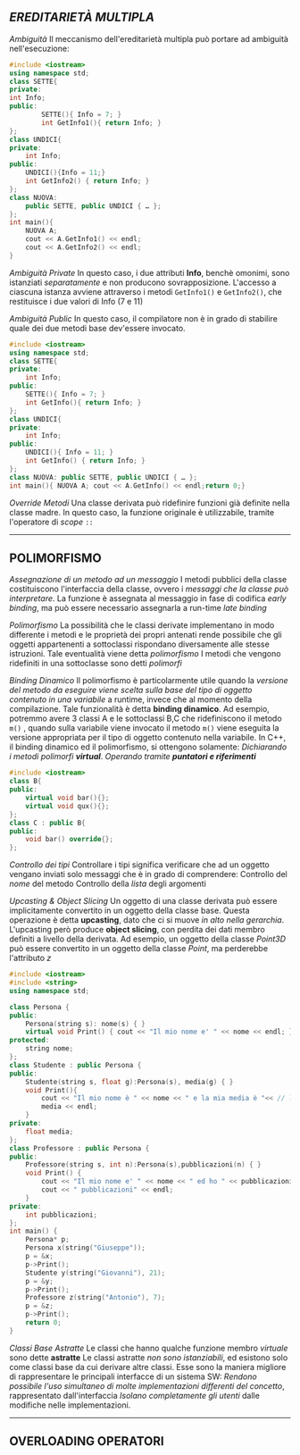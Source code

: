 *EREDITARIETÀ MULTIPLA*
---

*Ambiguità*
	Il meccanismo dell'ereditarietà multipla può portare ad ambiguità nell'esecuzione:
```c++
#include <iostream>
using namespace std;
class SETTE{
private:
int Info;
public:
		SETTE(){ Info = 7; } 
		int GetInfo1(){ return Info; } 
};
class UNDICI{ 
private: 
	int Info;
public:
	UNDICI(){Info = 11;}
	int GetInfo2() { return Info; } 
}; 
class NUOVA: 
	public SETTE, public UNDICI { … };
};
int main(){
	NUOVA A;
	cout << A.GetInfo1() << endl;
	cout << A.GetInfo2() << endl;
}
```

*Ambiguità Private*
	In questo caso, i due attributi **Info**, benchè omonimi, sono istanziati *separatamente* e non producono sovrapposizione.
	L'accesso a ciascuna istanza avviene attraverso i metodi `GetInfo1()` e `GetInfo2()`, che restituisce i due valori di Info (7 e 11)

*Ambiguità Public*
	In questo caso, il compilatore non è in grado di stabilire quale dei due metodi base dev'essere invocato.
```c++
#include <iostream>
using namespace std;
class SETTE{
private:
	int Info;
public:
	SETTE(){ Info = 7; }
	int GetInfo(){ return Info; }
};
class UNDICI{
private:
	int Info;
public:
	UNDICI(){ Info = 11; }
	int GetInfo() { return Info; }
};
class NUOVA: public SETTE, public UNDICI { … };
int main(){ NUOVA A; cout << A.GetInfo() << endl;return 0;}
```

*Override Metodi*
	Una classe derivata può ridefinire funzioni già definite nella classe madre.
	In questo caso, la funzione originale è utilizzabile, tramite l'operatore di *scope* `::`

-----
**POLIMORFISMO**
---
*Assegnazione di un metodo ad un messaggio*
	I metodi pubblici della classe costituiscono l'interfaccia della classe, ovvero i *messaggi che la classe può interpretare*.
	La funzione è assegnata al messaggio in fase di codifica *early binding*, ma può essere necessario assegnarla a run-time *late binding*

*Polimorfismo*
	La possibilità che le classi derivate implementano in modo differente i metodi e le proprietà dei propri antenati rende possibile che gli oggetti appartenenti a sottoclassi rispondano diversamente alle stesse istruzioni. Tale eventualità viene detta *polimorfismo*
	I metodi che vengono ridefiniti in una sottoclasse sono detti *polimorfi*

*Binding Dinamico*
	Il polimorfismo è particolarmente utile quando la *versione del metodo da eseguire viene scelta sulla base del tipo di oggetto contenuto in una variabile* a runtime, invece che al momento della compilazione. Tale funzionalità è detta **binding dinamico**.
	Ad esempio, potremmo avere 3 classi A e le sottoclassi B,C che ridefiniscono il metodo `m()` ,  quando sulla variabile viene invocato il metodo `m()` viene eseguita la versione appropriata per il tipo di oggetto contenuto nella variabile.
	In C++, il binding dinamico ed il polimorfismo, si ottengono solamente:
		*Dichiarando i metodi polimorfi **virtual***.
		*Operando tramite **puntatori e riferimenti***
```c++
#include <iostream>
class B{
public:
	virtual void bar(){};
	virtual void qux(){};
};
class C : public B{
public:
	void bar() override{};
};
```

*Controllo dei tipi*
	Controllare i tipi significa verificare che ad un oggetto vengano inviati solo messaggi che è in grado di comprendere:
		Controllo del *nome* del metodo
		Controllo della *lista* degli argomenti

*Upcasting & Object Slicing*
	Un oggetto di una classe derivata può essere implicitamente convertito in un oggetto della classe base.
	Questa operazione è detta **upcasting**, dato che ci si muove *in alto nella gerarchia*.
	L'upcasting però produce **object slicing**, con perdita dei dati membro definiti a livello della derivata. Ad esempio, un oggetto della classe *Point3D* può essere convertito in un oggetto della classe *Point*, ma perderebbe l'attributo *z*
```c++
#include <iostream>
#include <string>
using namespace std;

class Persona {
public:
	Persona(string s): nome(s) { } 
	virtual void Print() { cout << "Il mio nome e' " << nome << endl; }
protected: 
	string nome;
};
class Studente : public Persona {
public:
	Studente(string s, float g):Persona(s), media(g) { }
	void Print(){
		cout << "Il mio nome è " << nome << " e la mia media è "<< // lol avevi sbagliato le virgolette
		media << endl;
	}
private:
	float media;
};
class Professore : public Persona { 
public: 
	Professore(string s, int n):Persona(s),pubblicazioni(n) { }
	void Print() {
		cout << "Il mio nome e' " << nome << " ed ho " << pubblicazioni;
		cout << " pubblicazioni" << endl;
	}
private:
	int pubblicazioni;
}; 
int main() { 
	Persona* p; 
	Persona x(string("Giuseppe")); 
	p = &x;
	p->Print();
	Studente y(string("Giovanni"), 21);
	p = &y;
	p->Print();
	Professore z(string("Antonio"), 7);
	p = &z;
	p->Print();
	return 0;
}
```

*Classi Base Astratte*
	Le classi che hanno qualche funzione membro *virtuale* sono dette **astratte**
	Le classi astratte *non sono istanziabili*, ed esistono solo come classi base da cui derivare altre classi.
	Esse sono la maniera migliore di rappresentare le principali interfacce di un sistema SW:
		*Rendono possibile l'uso simultaneo di molte implementazioni differenti del concetto*, rappresentato dall'interfaccia
		*Isolano completamente gli utenti* dalle modifiche nelle implementazioni.

---
**OVERLOADING OPERATORI**
---
